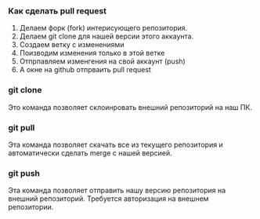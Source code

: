 ### Как сделать pull request

1. Делаем форк (fork) интерисующего репозитория.
2. Делаем git clone для нашей версии этого аккаунта.
3. Cоздаем ветку с изменениями
4. Поизводим изменения только в этой ветке
5. Отпрпавляем изменгения на свой аккаунт (push)
6. А окне на github отпрваить pull request


### git clone 

Это команда позволяет склоинровать внешний репозиторий на наш ПК.

### git pull 

Эта команда позволяет скачать все из текущего репозитория и автоматически сделать merge  с нашей версией.

### git push 

Эта команда позволяет отправить нашу версию репозитория на внешний репозиторий. Требуется авторизация на внешнем репозитории.  